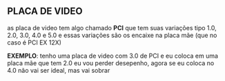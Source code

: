 ## PLACA DE VIDEO

as placa de video tem algo chamado **PCI** que tem suas variações tipo 1.0, 2.0, 3.0, 4.0 e 5.0 e essas variações são os encaixe na placa mãe (que no caso é PCI EX 12X)

**EXEMPLO**: tenho uma placa de video com 3.0 de PCI e eu coloca em uma placa mãe que tem 2.0 eu vou perder desepenho, agora se eu coloca no 4.0 não vai ser ideal, mas vai sobrar
